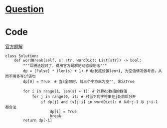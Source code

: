 # [Question](https://leetcode-cn.com/problems/word-break/)

# Code

[官方题解](https://leetcode-cn.com/problems/word-break/solution/dan-ci-chai-fen-by-leetcode-solution/)

```python3
class Solution:
    def wordBreak(self, s: str, wordDict: List[str]) -> bool:
        """回溯法超时了，得用官方题解的动态规划法"""
        dp = [False] * (len(s) + 1) # dp长度设置len+1, 为空值情况做考虑，从而不用多写if语句
        dp[0] = True  # 当s全取时，前半个字符串为空"", 默认True

        for i in range(1, len(s) + 1): # 计算dp数组的数值
            for j in range(0, i): # 对当下的字符串在j处前后分开
                if dp[j] and (s[j:i] in wordDict): # 从0~j-1 与 j~i-1 都合法
                    dp[i] = True
                    break
        return dp[-1]


```
